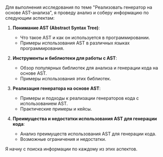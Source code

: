 Для выполнения исследования по теме "Реализовать генератор на основе AST-анализа", я проведу анализ и соберу информацию по следующим аспектам:

1. **Понимание AST (Abstract Syntax Tree)**:
   - Что такое AST и как он используется в программировании.
   - Примеры использования AST в различных языках программирования.

2. **Инструменты и библиотеки для работы с AST**:
   - Обзор популярных библиотек для анализа и генерации кода на основе AST.
   - Примеры использования этих библиотек.

3. **Реализация генератора на основе AST**:
   - Примеры и подходы к реализации генераторов кода с использованием AST.
   - Практические примеры и кейсы.

4. **Преимущества и недостатки использования AST для генерации кода**:
   - Анализ преимуществ использования AST для генерации кода.
   - Возможные ограничения и недостатки.

Я начну с поиска информации по каждому из этих аспектов.